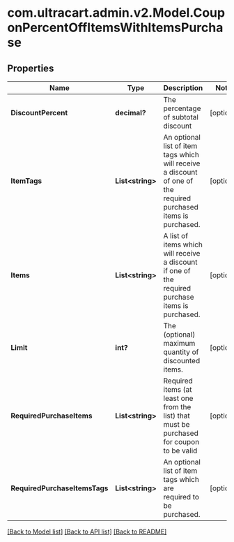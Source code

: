 # com.ultracart.admin.v2.Model.CouponPercentOffItemsWithItemsPurchase
## Properties

Name | Type | Description | Notes
------------ | ------------- | ------------- | -------------
**DiscountPercent** | **decimal?** | The percentage of subtotal discount | [optional] 
**ItemTags** | **List&lt;string&gt;** | An optional list of item tags which will receive a discount of one of the required purchased items is purchased. | [optional] 
**Items** | **List&lt;string&gt;** | A list of items which will receive a discount if one of the required purchase items is purchased. | [optional] 
**Limit** | **int?** | The (optional) maximum quantity of discounted items. | [optional] 
**RequiredPurchaseItems** | **List&lt;string&gt;** | Required items (at least one from the list) that must be purchased for coupon to be valid | [optional] 
**RequiredPurchaseItemsTags** | **List&lt;string&gt;** | An optional list of item tags which are required to be purchased. | [optional] 


[[Back to Model list]](../README.md#documentation-for-models) [[Back to API list]](../README.md#documentation-for-api-endpoints) [[Back to README]](../README.md)

